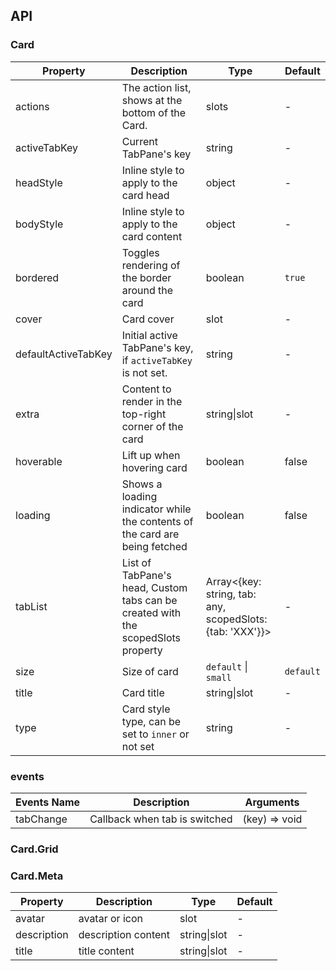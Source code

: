 ## API

### Card

| Property | Description | Type | Default |
| --- | --- | --- | --- |
| actions | The action list, shows at the bottom of the Card. | slots | - |
| activeTabKey | Current TabPane's key | string | - |
| headStyle | Inline style to apply to the card head | object | - |
| bodyStyle | Inline style to apply to the card content | object | - |
| bordered | Toggles rendering of the border around the card | boolean | `true` |
| cover | Card cover | slot | - |
| defaultActiveTabKey | Initial active TabPane's key, if `activeTabKey` is not set. | string | - |
| extra | Content to render in the top-right corner of the card | string\|slot | - |
| hoverable | Lift up when hovering card | boolean | false |
| loading | Shows a loading indicator while the contents of the card are being fetched | boolean | false |
| tabList | List of TabPane's head, Custom tabs can be created with the scopedSlots property | Array<{key: string, tab: any, scopedSlots: {tab: 'XXX'}}> | - |
| size | Size of card | `default` \| `small` | `default` |
| title | Card title | string\|slot | - |
| type | Card style type, can be set to `inner` or not set | string | - |

### events

| Events Name | Description                   | Arguments     |
| ----------- | ----------------------------- | ------------- |
| tabChange   | Callback when tab is switched | (key) => void | - |

### Card.Grid

### Card.Meta

| Property    | Description         | Type         | Default |
| ----------- | ------------------- | ------------ | ------- |
| avatar      | avatar or icon      | slot         | -       |
| description | description content | string\|slot | -       |
| title       | title content       | string\|slot | -       |
